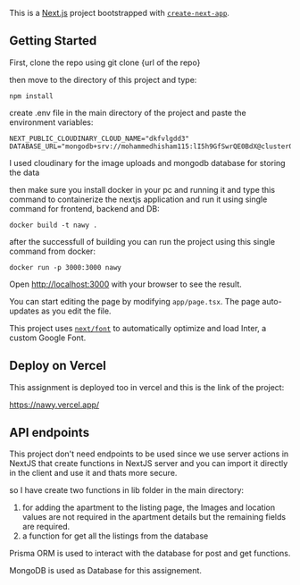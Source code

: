 This is a [Next.js](https://nextjs.org/) project bootstrapped with [`create-next-app`](https://github.com/vercel/next.js/tree/canary/packages/create-next-app).

## Getting Started

First, clone the repo using git clone {url of the repo}

then move to the directory of this project and type:

```
npm install
```

create .env file in the main directory of the project and paste the environment variables:

```
NEXT_PUBLIC_CLOUDINARY_CLOUD_NAME="dkfvlgdd3"
DATABASE_URL="mongodb+srv://mohammedhisham115:lI5h9GfSwrQE0BdX@cluster0.ucb7r5y.mongodb.net/Nawy"
```

I used cloudinary for the image uploads and mongodb database for storing the data

then make sure you install docker in your pc and running it and type this command to containerize the nextjs application
and run it using single command for frontend, backend and DB:

```
docker build -t nawy .
```

after the successfull of building you can run the project using this single command from docker:

```
docker run -p 3000:3000 nawy
```

Open [http://localhost:3000](http://localhost:3000) with your browser to see the result.

You can start editing the page by modifying `app/page.tsx`. The page auto-updates as you edit the file.

This project uses [`next/font`](https://nextjs.org/docs/basic-features/font-optimization) to automatically optimize and load Inter, a custom Google Font.

## Deploy on Vercel

This assignment is deployed too in vercel and this is the link of the project:

https://nawy.vercel.app/

## API endpoints

This project don't need endpoints to be used since we use server actions in NextJS that create
functions in NextJS server and you can import it directly in the client and use it and thats more secure.

so I have create two functions in lib folder in the main directory:

1. for adding the apartment to the listing page, the Images and location values are not required in
   the apartment details but the remaining fields are required.
2. a function for get all the listings from the database

Prisma ORM is used to interact with the database for post and get functions.

MongoDB is used as Database for this assignement.
